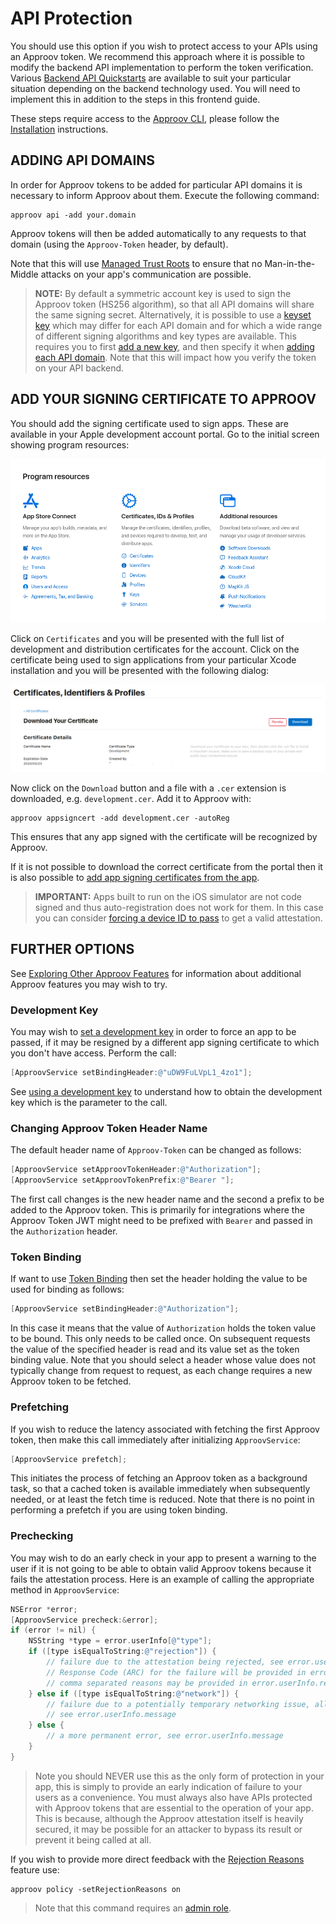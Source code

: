 # API Protection
You should use this option if you wish to protect access to your APIs using an Approov token. We recommend this approach where it is possible to modify the backend API implementation to perform the token verification. Various [Backend API Quickstarts](https://approov.io/resource/quickstarts/#backend-api-quickstarts) are available to suit your particular situation depending on the backend technology used. You will need to implement this in addition to the steps in this frontend guide.

These steps require access to the [Approov CLI](https://approov.io/docs/latest/approov-cli-tool-reference/), please follow the [Installation](https://approov.io/docs/latest/approov-installation/) instructions.

## ADDING API DOMAINS
In order for Approov tokens to be added for particular API domains it is necessary to inform Approov about them. Execute the following command:

```
approov api -add your.domain
```
Approov tokens will then be added automatically to any requests to that domain (using the `Approov-Token` header, by default).

Note that this will use [Managed Trust Roots](https://approov.io/docs/latest/approov-usage-documentation/#managed-trust-roots) to ensure that no Man-in-the-Middle attacks on your app's communication are possible.

> **NOTE:** By default a symmetric account key is used to sign the Approov token (HS256 algorithm), so that all API domains will share the same signing secret. Alternatively, it is possible to use a [keyset key](https://approov.io/docs/latest/approov-usage-documentation/#managing-key-sets) which may differ for each API domain and for which a wide range of different signing algorithms and key types are available. This requires you to first [add a new key](https://approov.io/docs/latest/approov-usage-documentation/#adding-a-new-key), and then specify it when [adding each API domain](https://approov.io/docs/latest/approov-usage-documentation/#keyset-key-api-addition). Note that this will impact how you verify the token on your API backend.

## ADD YOUR SIGNING CERTIFICATE TO APPROOV
You should add the signing certificate used to sign apps. These are available in your Apple development account portal. Go to the initial screen showing program resources:

![Apple Program Resources](readme-images/program-resources.png)

Click on `Certificates` and you will be presented with the full list of development and distribution certificates for the account. Click on the certificate being used to sign applications from your particular Xcode installation and you will be presented with the following dialog:

![Download Certificate](readme-images/download-cert.png)

Now click on the `Download` button and a file with a `.cer` extension is downloaded, e.g. `development.cer`. Add it to Approov with:

```
approov appsigncert -add development.cer -autoReg
```

This ensures that any app signed with the certificate will be recognized by Approov.

If it is not possible to download the correct certificate from the portal then it is also possible to [add app signing certificates from the app](https://approov.io/docs/latest/approov-usage-documentation/#adding-apple-app-signing-certificates-from-app).

> **IMPORTANT:** Apps built to run on the iOS simulator are not code signed and thus auto-registration does not work for them. In this case you can consider [forcing a device ID to pass](https://approov.io/docs/latest/approov-usage-documentation/#forcing-a-device-id-to-pass) to get a valid attestation.

## FURTHER OPTIONS
See [Exploring Other Approov Features](https://approov.io/docs/latest/approov-usage-documentation/#exploring-other-approov-features) for information about additional Approov features you may wish to try.

### Development Key
You may wish to [set a development key](https://approov.io/docs/latest/approov-usage-documentation/#using-a-development-key) in order to force an app to be passed, if it may be resigned by a different app signing certificate to which you don't have access. Perform the call:

```ObjectiveC
[ApproovService setBindingHeader:@"uDW9FuLVpL1_4zo1"];
```

See [using a development key](https://approov.io/docs/latest/approov-usage-documentation/#using-a-development-key) to understand how to obtain the development key which is the parameter to the call.

### Changing Approov Token Header Name
The default header name of `Approov-Token` can be changed as follows:

```ObjectiveC
[ApproovService setApproovTokenHeader:@"Authorization"];
[ApproovService setApproovTokenPrefix:@"Bearer "];
```

The first call changes is the new header name and the second a prefix to be added to the Approov token. This is primarily for integrations where the Approov Token JWT might need to be prefixed with `Bearer` and passed in the `Authorization` header.

### Token Binding
If want to use [Token Binding](https://approov.io/docs/latest/approov-usage-documentation/#token-binding) then set the header holding the value to be used for binding as follows:

```ObjectiveC
[ApproovService setBindingHeader:@"Authorization"];

```

In this case it means that the value of `Authorization` holds the token value to be bound. This only needs to be called once. On subsequent requests the value of the specified header is read and its value set as the token binding value. Note that you should select a header whose value does not typically change from request to request, as each change requires a new Approov token to be fetched.

### Prefetching
If you wish to reduce the latency associated with fetching the first Approov token, then make this call immediately after initializing `ApproovService`:

```ObjectiveC
[ApproovService prefetch];
```

This initiates the process of fetching an Approov token as a background task, so that a cached token is available immediately when subsequently needed, or at least the fetch time is reduced. Note that there is no point in performing a prefetch if you are using token binding.

### Prechecking
You may wish to do an early check in your app to present a warning to the user if it is not going to be able to obtain valid Approov tokens because it fails the attestation process. Here is an example of calling the appropriate method in `ApproovService`:

```ObjectiveC
NSError *error;
[ApproovService precheck:&error];
if (error != nil) {
    NSString *type = error.userInfo[@"type"];
    if ([type isEqualToString:@"rejection"]) {
        // failure due to the attestation being rejected, see error.userInfo.message - Attestation
        // Response Code (ARC) for the failure will be provided in error.userInfo.rejectionARC and
        // comma separated reasons may be provided in error.userInfo.rejectionReasons
    } else if ([type isEqualToString:@"network"]) {
        // failure due to a potentially temporary networking issue, allow for a user initiated retry,
        // see error.userInfo.message
    } else {
        // a more permanent error, see error.userInfo.message
    }
}
```

> Note you should NEVER use this as the only form of protection in your app, this is simply to provide an early indication of failure to your users as a convenience. You must always also have APIs protected with Approov tokens that are essential to the operation of your app. This is because, although the Approov attestation itself is heavily secured, it may be possible for an attacker to bypass its result or prevent it being called at all.

If you wish to provide more direct feedback with the [Rejection Reasons](https://approov.io/docs/latest/approov-usage-documentation/#rejection-reasons) feature use:

```
approov policy -setRejectionReasons on
```

> Note that this command requires an [admin role](https://approov.io/docs/latest/approov-usage-documentation/#account-access-roles).
